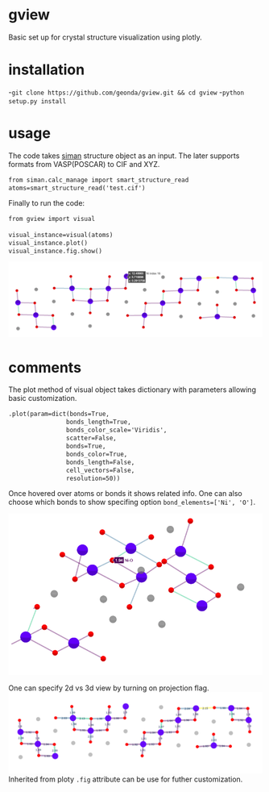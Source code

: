 # gview
Basic set up for crystal structure visualization using plotly.


# installation
-`git clone https://github.com/geonda/gview.git && cd gview`
-`python setup.py install`

# usage
The code takes [siman](https://github.com/dimonaks/siman.git) structure object as an input. The later supports formats from VASP(POSCAR) to CIF and XYZ. 
```
from siman.calc_manage import smart_structure_read
atoms=smart_structure_read('test.cif')
```
Finally to run the code:
```
from gview import visual

visual_instance=visual(atoms)
visual_instance.plot()
visual_instance.fig.show()
```
![img](https://github.com/geonda/gview/blob/main/example/fig1.png)

# comments 
The plot method of visual object takes dictionary with parameters allowing basic customization. 
```
.plot(param=dict(bonds=True,
                bonds_length=True,
                bonds_color_scale='Viridis',
                scatter=False,
                bonds=True,
                bonds_color=True,
                bonds_length=False,
                cell_vectors=False,
                resolution=50))
```

Once hovered over atoms or bonds it shows related info. One can also choose which bonds to show specifing option `bond_elements=['Ni', 'O']`.

![](https://github.com/geonda/gview/blob/main/example/fig2.png)

One can specify 2d vs 3d view by turning on projection flag. 
![](https://github.com/geonda/gview/blob/main/example/fig3.png)
Inherited from ploty `.fig` attribute can be use for futher customization. 


